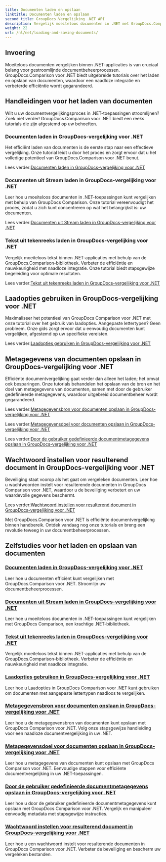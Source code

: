 ```yaml
---
title: Documenten laden en opslaan
linktitle: Documenten laden en opslaan
second_title: GroupDocs.Vergelijking .NET API
description: Vergelijk moeiteloos documenten in .NET met GroupDocs.Comparison voor .NET. Leer laden, opslaan en gebruiken van laadopties voor efficiënt documentbeheer.
weight: 22
url: /nl/net/loading-and-saving-documents/
---
```

## Invoering

Moeiteloos documenten vergelijken binnen .NET-applicaties is van cruciaal belang voor gestroomlijnde documentbeheerprocessen. GroupDocs.Comparison voor .NET biedt uitgebreide tutorials over het laden en opslaan van documenten, waardoor een naadloze integratie en verbeterde efficiëntie wordt gegarandeerd.

## Handleidingen voor het laden van documenten

Wilt u uw documentvergelijkingsproces in .NET-toepassingen stroomlijnen? Zoek niet verder! GroupDocs.Comparison voor .NET biedt een reeks tutorials die zijn afgestemd op uw behoeften.

### Documenten laden in GroupDocs-vergelijking voor .NET

Het efficiënt laden van documenten is de eerste stap naar een effectieve vergelijking. Onze tutorial leidt u door het proces en zorgt ervoor dat u het volledige potentieel van GroupDocs.Comparison voor .NET benut.

 Lees verder:[Documenten laden in GroupDocs-vergelijking voor .NET](./loading-documents/)

### Documenten uit Stream laden in GroupDocs-vergelijking voor .NET

Leer hoe u moeiteloos documenten in .NET-toepassingen kunt vergelijken met behulp van GroupDocs Comparison. Onze tutorial vereenvoudigt het proces, zodat u zich kunt concentreren op wat het belangrijkst is: uw documenten.

 Lees verder:[Documenten uit Stream laden in GroupDocs-vergelijking voor .NET](./loading-documents-from-stream/)

### Tekst uit tekenreeks laden in GroupDocs-vergelijking voor .NET

Vergelijk moeiteloos tekst binnen .NET-applicaties met behulp van de GroupDocs.Comparison-bibliotheek. Verbeter de efficiëntie en nauwkeurigheid met naadloze integratie. Onze tutorial biedt stapsgewijze begeleiding voor optimale resultaten.

 Lees verder:[Tekst uit tekenreeks laden in GroupDocs-vergelijking voor .NET](./loading-text-from-string/)

## Laadopties gebruiken in GroupDocs-vergelijking voor .NET

Maximaliseer het potentieel van GroupDocs Comparison voor .NET met onze tutorial over het gebruik van laadopties. Aangepaste lettertypen? Geen probleem. Onze gids zorgt ervoor dat u eenvoudig documenten kunt vergelijken, afgestemd op uw specifieke vereisten.

 Lees verder:[Laadopties gebruiken in GroupDocs-vergelijking voor .NET](./using-load-options/)

## Metagegevens van documenten opslaan in GroupDocs-vergelijking voor .NET

Efficiënte documentvergelijking gaat verder dan alleen het laden; het omvat ook besparingen. Onze tutorials behandelen het opslaan van de bron en het doel van metagegevens van documenten, samen met door de gebruiker gedefinieerde metagegevens, waardoor uitgebreid documentbeheer wordt gegarandeerd.

 Lees verder:[Metagegevensbron voor documenten opslaan in GroupDocs-vergelijking voor .NET](./saving-documents-metadata-source/)

 Lees verder:[Metagegevensdoel voor documenten opslaan in GroupDocs-vergelijking voor .NET](./saving-documents-metadata-target/)

 Lees verder:[Door de gebruiker gedefinieerde documentmetagegevens opslaan in GroupDocs-vergelijking voor .NET](./saving-user-defined-document-metadata/)

## Wachtwoord instellen voor resulterend document in GroupDocs-vergelijking voor .NET

Beveiliging staat voorop als het gaat om vergeleken documenten. Leer hoe u wachtwoorden instelt voor resulterende documenten in GroupDocs Comparison voor .NET, waardoor u de beveiliging verbetert en uw waardevolle gegevens beschermt.

 Lees verder:[Wachtwoord instellen voor resulterend document in GroupDocs-vergelijking voor .NET](./setting-password-for-resultant-document/)

Met GroupDocs.Comparison voor .NET is efficiënte documentvergelijking binnen handbereik. Ontdek vandaag nog onze tutorials en breng een revolutie teweeg in uw documentbeheerprocessen.
## Zelfstudies voor het laden en opslaan van documenten
### [Documenten laden in GroupDocs-vergelijking voor .NET](./loading-documents/)
Leer hoe u documenten efficiënt kunt vergelijken met GroupDocs.Comparison voor .NET. Stroomlijn uw documentbeheerprocessen.
### [Documenten uit Stream laden in GroupDocs-vergelijking voor .NET](./loading-documents-from-stream/)
Leer hoe u moeiteloos documenten in .NET-toepassingen kunt vergelijken met GroupDocs Comparison, een krachtige .NET-bibliotheek.
### [Tekst uit tekenreeks laden in GroupDocs-vergelijking voor .NET](./loading-text-from-string/)
Vergelijk moeiteloos tekst binnen .NET-applicaties met behulp van de GroupDocs.Comparison-bibliotheek. Verbeter de efficiëntie en nauwkeurigheid met naadloze integratie.
### [Laadopties gebruiken in GroupDocs-vergelijking voor .NET](./using-load-options/)
Leer hoe u Laadopties in GroupDocs Comparison voor .NET kunt gebruiken om documenten met aangepaste lettertypen naadloos te vergelijken.
### [Metagegevensbron voor documenten opslaan in GroupDocs-vergelijking voor .NET](./saving-documents-metadata-source/)
Leer hoe u de metagegevensbron van documenten kunt opslaan met GroupDocs Comparison voor .NET. Volg onze stapsgewijze handleiding voor een naadloze documentvergelijking in uw .NET.
### [Metagegevensdoel voor documenten opslaan in GroupDocs-vergelijking voor .NET](./saving-documents-metadata-target/)
Leer hoe u metagegevens van documenten kunt opslaan met GroupDocs Comparison voor .NET. Eenvoudige stappen voor efficiënte documentvergelijking in uw .NET-toepassingen.
### [Door de gebruiker gedefinieerde documentmetagegevens opslaan in GroupDocs-vergelijking voor .NET](./saving-user-defined-document-metadata/)
Leer hoe u door de gebruiker gedefinieerde documentmetagegevens kunt opslaan met GroupDocs Comparison voor .NET. Vergelijk en manipuleer eenvoudig metadata met stapsgewijze instructies.
### [Wachtwoord instellen voor resulterend document in GroupDocs-vergelijking voor .NET](./setting-password-for-resultant-document/)
Leer hoe u een wachtwoord instelt voor resulterende documenten in GroupDocs Comparison voor .NET. Verbeter de beveiliging en bescherm uw vergeleken bestanden.